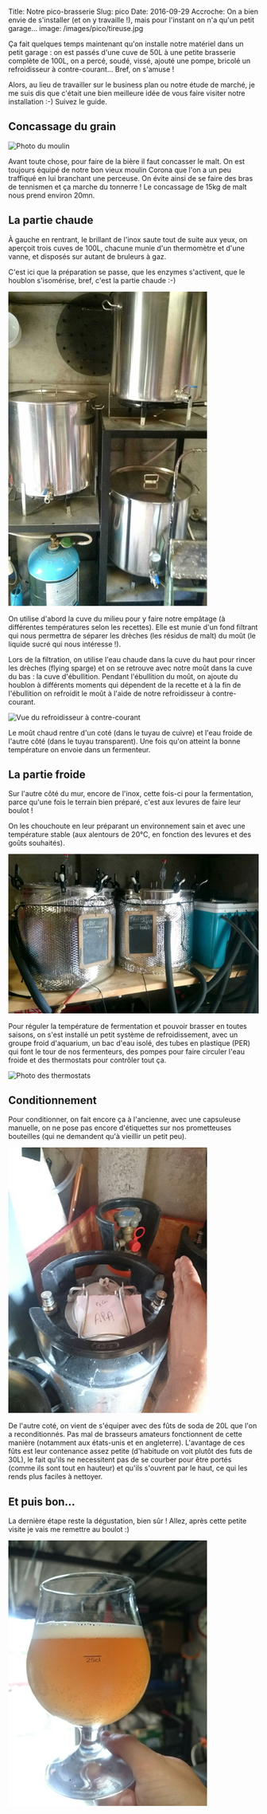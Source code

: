 Title: Notre pico-brasserie
Slug: pico
Date: 2016-09-29
Accroche: On a bien envie de s'installer (et on y travaille !), mais pour l'instant on n'a qu'un petit garage…
image: /images/pico/tireuse.jpg

Ça fait quelques temps maintenant qu'on installe notre matériel dans un petit
garage : on est passés d'une cuve de 50L à une petite brasserie complète de
100L, on a percé, soudé, vissé, ajouté une pompe, bricolé un refroidisseur à
contre-courant… Bref, on s'amuse !

Alors, au lieu de travailler sur le business plan ou notre étude de marché,
je me suis dis que c'était une bien meilleure idée de vous faire visiter notre
installation :-) Suivez le guide.

## Concassage du grain

![Photo du moulin]()

Avant toute chose, pour faire de la bière il faut concasser le malt. On est
toujours équipé de notre bon vieux moulin Corona que l'on a un peu traffiqué en
lui branchant une perceuse. On évite ainsi de se faire des bras de tennismen et
ça marche du tonnerre ! Le concassage de 15kg de malt nous prend environ 20mn.

## La partie chaude

À gauche en rentrant, le brillant de l'inox saute tout de suite aux yeux,
on aperçoit trois cuves de 100L, chacune munie d'un thermomètre et d'une vanne,
et disposés sur autant de bruleurs à gaz.

C'est ici que la préparation se passe, que les enzymes s'activent, que le
houblon s'isomérise, bref, c'est la partie chaude :-)

![Vue de la partie chaude de la brasserie](/images/pico/partie-chaude.jpg)

On utilise d'abord la cuve du milieu pour y faire notre empâtage (à différentes
températures selon les recettes). Elle est munie d'un fond filtrant qui nous
permettra de séparer les drèches (les résidus de malt) du moût (le liquide sucré
qui nous intéresse !).

Lors de la filtration, on utilise l'eau chaude dans la cuve du haut pour rincer
les drèches (flying sparge) et on se retrouve avec notre moût dans la cuve du
bas : la cuve d'ébullition. Pendant l'ébullition du moût, on ajoute du houblon
à différents moments qui dépendent de la recette et à la fin de l'ébullition
on refroidit le moût à l'aide de notre refroidisseur à contre-courant.

![Vue du refroidisseur à contre-courant]()

Le moût chaud rentre d'un coté (dans le tuyau de cuivre) et l'eau froide
de l'autre côté (dans le tuyau transparent). Une fois qu'on atteint la bonne
température on envoie dans un fermenteur.

## La partie froide

Sur l'autre côté du mur, encore de l'inox, cette fois-ci pour la fermentation,
parce qu'une fois le terrain bien préparé, c'est aux levures de faire leur boulot !

On les chouchoute en leur préparant un environnement sain et avec une température
stable (aux alentours de 20°C, en fonction des levures et des goûts souhaités).

![Photo d'une cuve avec du PER](/images/pico/fermenteurs.jpg)

Pour réguler la température de fermentation et pouvoir brasser en toutes
saisons, on s'est installé un petit système de refroidissement, avec un groupe
froid d'aquarium, un bac d'eau isolé, des tubes en plastique (PER) qui font le
tour de nos fermenteurs, des pompes pour faire circuler l'eau froide et des
thermostats pour contrôler tout ça.

![Photo des thermostats]()

## Conditionnement

Pour conditionner, on fait encore ça à l'ancienne, avec une capsuleuse manuelle,
on ne pose pas encore d'étiquettes sur nos prometteuses bouteilles (qui ne
demandent qu'à vieillir un petit peu).

![Photo de sodakegs](/images/pico/sodakeg.jpg)

De l'autre coté, on vient de s'équiper avec des fûts de soda de 20L que l'on a
reconditionnés. Pas mal de brasseurs amateurs fonctionnent de cette manière
(notamment aux états-unis et en angleterre). L'avantage de ces fûts est leur
contenance assez petite (d'habitude on voit plutôt des futs de 30L), le fait
qu'ils ne necessitent pas de se courber pour être portés (comme ils sont tout
en hauteur) et qu'ils s'ouvrent par le haut, ce qui les rends plus faciles à
nettoyer.

## Et puis bon…

La dernière étape reste la dégustation, bien sûr ! Allez, après cette petite
visite je vais me remettre au boulot :)

![Photo d'un verre rempli, dégusté dans la brasserie](/images/pico/degustation.jpg)
